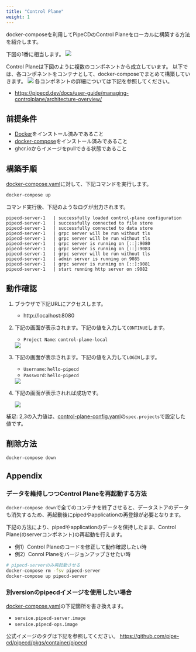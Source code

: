 ```yaml
---
title: "Control Plane"
weight: 1
---
```


docker-composeを利用してPipeCDのControl Planeをローカルに構築する方法を紹介します。

下図の1番に相当します。
<img src="/images/30-local-run/architecture.png">

Control Planeは下図のように複数のコンポネントから成立しています。
以下では、各コンポネントをコンテナとして、docker-composeでまとめて構築していきます。
<img src="/images/control-plane-architecture.png">
各コンポネントの詳細については下記を参照してください。
- https://pipecd.dev/docs/user-guide/managing-controlplane/architecture-overview/

## 前提条件

- [Docker](https://docs.docker.com/engine/)をインストール済みであること
- [docker-compose](https://docs.docker.jp/compose/install.html)をインストール済みであること
- ghcr.ioからイメージをpullできる状態であること

## 構築手順

[docker-compose.yaml](./docker-compose.yaml)に対して、下記コマンドを実行します。
```sh
docker-compose up
```

コマンド実行後、下記のようなログが出力されます。
```log
pipecd-server-1   | successfully loaded control-plane configuration
pipecd-server-1   | successfully connected to file store
pipecd-server-1   | successfully connected to data store
pipecd-server-1   | grpc server will be run without tls
pipecd-server-1   | grpc server will be run without tls
pipecd-server-1   | grpc server is running on [::]:9080
pipecd-server-1   | grpc server is running on [::]:9083
pipecd-server-1   | grpc server will be run without tls
pipecd-server-1   | admin server is running on 9085
pipecd-server-1   | grpc server is running on [::]:9081
pipecd-server-1   | start running http server on :9082
```

## 動作確認

1. ブラウザで下記URLにアクセスします。

    - http://localhost:8080

2. 下記の画面が表示されます。下記の値を入力して`CONTINUE`します。
   - `Project Name`: `control-plane-local`

    <img src="/images/ui/login1.png">

3. 下記の画面が表示されます。下記の値を入力して`LOGIN`します。
   - `Username`: `hello-pipecd`
   - `Password`: `hello-pipecd`

    <img src="/images/ui/login2.png">

4. 下記の画面が表示されれば成功です。

    <img src="/images/ui/applications.png">


補足: 2,3の入力値は、[control-plane-config.yaml](./volume/pipecd-config/control-plane-config.yaml)の`spec.projects`で設定した値です。

## 削除方法

```sh
docker-compose down
```


## Appendix

### データを維持しつつControl Planeを再起動する方法

`docker-compose down`で全てのコンテナを終了させると、データストアのデータも消失するため、再起動後にpipedやapplicationの再登録が必要となります。

下記の方法により、pipedやapplicationのデータを保持したまま、Control Plane(のserverコンポネント)の再起動を行えます。
  - 例1）Control Planeのコードを修正して動作確認したい時
  - 例2）Conrol Planeをバージョンアップさせたい時

```sh
# pipecd-serverのみ再起動させる
docker-compose rm -fsv pipecd-server
docker-compose up pipecd-server
```

### 別versionのpipecdイメージを使用したい場合

[docker-compose.yaml](./docker-compose.yaml)の下記箇所を書き換えます。
- `service.pipecd-server.image`
- `service.pipecd-ops.image`

公式イメージのタグは下記を参照してください。
https://github.com/pipe-cd/pipecd/pkgs/container/pipecd